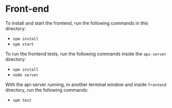 # Front-end



To install and start the frontend, run the following commands in this directory:

* `npm install`
* `npm start`

To run the frontend tests, run the following commands inside the `api-server` directory:

* `npm install`
* `node server`

With the api-server running, in another terminal window and inside `frontend` directory, run the following commands:

* `npm test`
